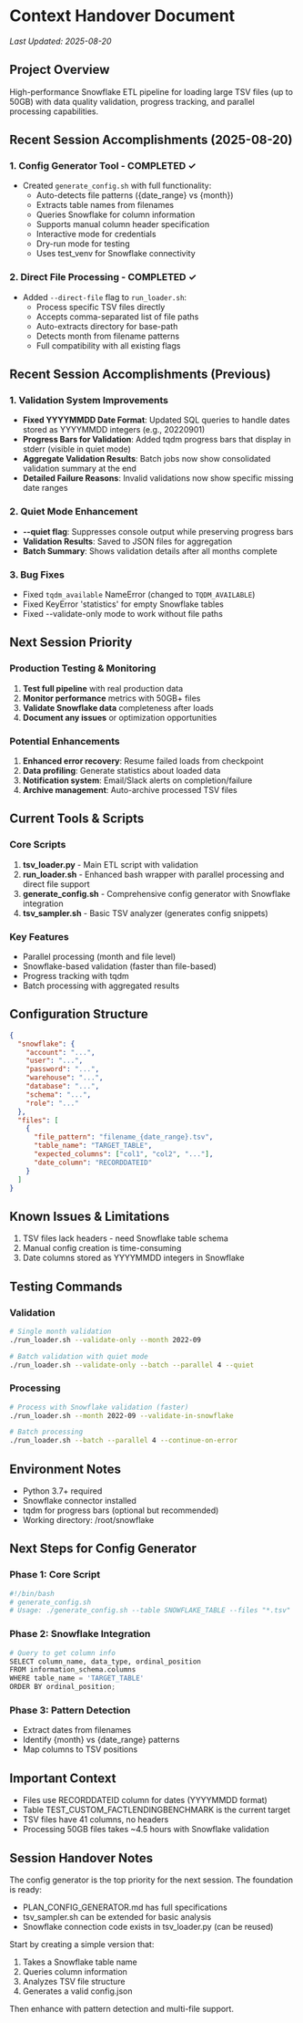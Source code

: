 # Context Handover Document
*Last Updated: 2025-08-20*

## Project Overview
High-performance Snowflake ETL pipeline for loading large TSV files (up to 50GB) with data quality validation, progress tracking, and parallel processing capabilities.

## Recent Session Accomplishments (2025-08-20)

### 1. Config Generator Tool - COMPLETED ✓
- Created `generate_config.sh` with full functionality:
  - Auto-detects file patterns ({date_range} vs {month})
  - Extracts table names from filenames
  - Queries Snowflake for column information
  - Supports manual column header specification
  - Interactive mode for credentials
  - Dry-run mode for testing
  - Uses test_venv for Snowflake connectivity

### 2. Direct File Processing - COMPLETED ✓
- Added `--direct-file` flag to `run_loader.sh`:
  - Process specific TSV files directly
  - Accepts comma-separated list of file paths
  - Auto-extracts directory for base-path
  - Detects month from filename patterns
  - Full compatibility with all existing flags

## Recent Session Accomplishments (Previous)

### 1. Validation System Improvements
- **Fixed YYYYMMDD Date Format**: Updated SQL queries to handle dates stored as YYYYMMDD integers (e.g., 20220901)
- **Progress Bars for Validation**: Added tqdm progress bars that display in stderr (visible in quiet mode)
- **Aggregate Validation Results**: Batch jobs now show consolidated validation summary at the end
- **Detailed Failure Reasons**: Invalid validations now show specific missing date ranges

### 2. Quiet Mode Enhancement
- **--quiet flag**: Suppresses console output while preserving progress bars
- **Validation Results**: Saved to JSON files for aggregation
- **Batch Summary**: Shows validation details after all months complete

### 3. Bug Fixes
- Fixed `tqdm_available` NameError (changed to `TQDM_AVAILABLE`)
- Fixed KeyError 'statistics' for empty Snowflake tables
- Fixed --validate-only mode to work without file paths

## Next Session Priority

### Production Testing & Monitoring
1. **Test full pipeline** with real production data
2. **Monitor performance** metrics with 50GB+ files
3. **Validate Snowflake data** completeness after loads
4. **Document any issues** or optimization opportunities

### Potential Enhancements
1. **Enhanced error recovery**: Resume failed loads from checkpoint
2. **Data profiling**: Generate statistics about loaded data
3. **Notification system**: Email/Slack alerts on completion/failure
4. **Archive management**: Auto-archive processed TSV files

## Current Tools & Scripts

### Core Scripts
1. **tsv_loader.py** - Main ETL script with validation
2. **run_loader.sh** - Enhanced bash wrapper with parallel processing and direct file support
3. **generate_config.sh** - Comprehensive config generator with Snowflake integration
4. **tsv_sampler.sh** - Basic TSV analyzer (generates config snippets)

### Key Features
- Parallel processing (month and file level)
- Snowflake-based validation (faster than file-based)
- Progress tracking with tqdm
- Batch processing with aggregated results

## Configuration Structure
```json
{
  "snowflake": {
    "account": "...",
    "user": "...",
    "password": "...",
    "warehouse": "...",
    "database": "...",
    "schema": "...",
    "role": "..."
  },
  "files": [
    {
      "file_pattern": "filename_{date_range}.tsv",
      "table_name": "TARGET_TABLE",
      "expected_columns": ["col1", "col2", "..."],
      "date_column": "RECORDDATEID"
    }
  ]
}
```

## Known Issues & Limitations
1. TSV files lack headers - need Snowflake table schema
2. Manual config creation is time-consuming
3. Date columns stored as YYYYMMDD integers in Snowflake

## Testing Commands

### Validation
```bash
# Single month validation
./run_loader.sh --validate-only --month 2022-09

# Batch validation with quiet mode
./run_loader.sh --validate-only --batch --parallel 4 --quiet
```

### Processing
```bash
# Process with Snowflake validation (faster)
./run_loader.sh --month 2022-09 --validate-in-snowflake

# Batch processing
./run_loader.sh --batch --parallel 4 --continue-on-error
```

## Environment Notes
- Python 3.7+ required
- Snowflake connector installed
- tqdm for progress bars (optional but recommended)
- Working directory: /root/snowflake

## Next Steps for Config Generator

### Phase 1: Core Script
```bash
#!/bin/bash
# generate_config.sh
# Usage: ./generate_config.sh --table SNOWFLAKE_TABLE --files "*.tsv"
```

### Phase 2: Snowflake Integration
```python
# Query to get column info
SELECT column_name, data_type, ordinal_position
FROM information_schema.columns
WHERE table_name = 'TARGET_TABLE'
ORDER BY ordinal_position;
```

### Phase 3: Pattern Detection
- Extract dates from filenames
- Identify {month} vs {date_range} patterns
- Map columns to TSV positions

## Important Context
- Files use RECORDDATEID column for dates (YYYYMMDD format)
- Table TEST_CUSTOM_FACTLENDINGBENCHMARK is the current target
- TSV files have 41 columns, no headers
- Processing 50GB files takes ~4.5 hours with Snowflake validation

## Session Handover Notes
The config generator is the top priority for the next session. The foundation is ready:
- PLAN_CONFIG_GENERATOR.md has full specifications
- tsv_sampler.sh can be extended for basic analysis
- Snowflake connection code exists in tsv_loader.py (can be reused)

Start by creating a simple version that:
1. Takes a Snowflake table name
2. Queries column information
3. Analyzes TSV file structure
4. Generates a valid config.json

Then enhance with pattern detection and multi-file support.